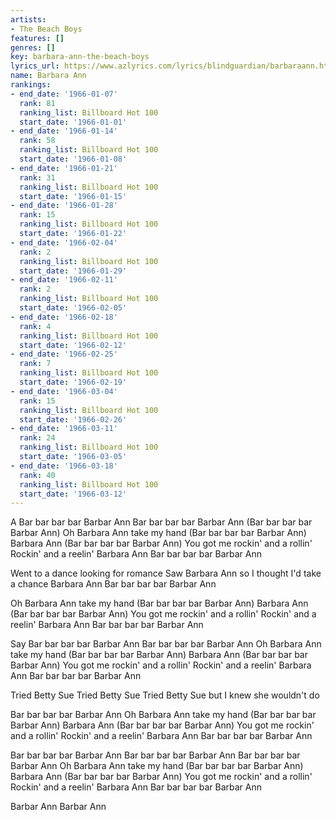 ```yaml
---
artists:
- The Beach Boys
features: []
genres: []
key: barbara-ann-the-beach-boys
lyrics_url: https://www.azlyrics.com/lyrics/blindguardian/barbaraann.html
name: Barbara Ann
rankings:
- end_date: '1966-01-07'
  rank: 81
  ranking_list: Billboard Hot 100
  start_date: '1966-01-01'
- end_date: '1966-01-14'
  rank: 58
  ranking_list: Billboard Hot 100
  start_date: '1966-01-08'
- end_date: '1966-01-21'
  rank: 31
  ranking_list: Billboard Hot 100
  start_date: '1966-01-15'
- end_date: '1966-01-28'
  rank: 15
  ranking_list: Billboard Hot 100
  start_date: '1966-01-22'
- end_date: '1966-02-04'
  rank: 2
  ranking_list: Billboard Hot 100
  start_date: '1966-01-29'
- end_date: '1966-02-11'
  rank: 2
  ranking_list: Billboard Hot 100
  start_date: '1966-02-05'
- end_date: '1966-02-18'
  rank: 4
  ranking_list: Billboard Hot 100
  start_date: '1966-02-12'
- end_date: '1966-02-25'
  rank: 7
  ranking_list: Billboard Hot 100
  start_date: '1966-02-19'
- end_date: '1966-03-04'
  rank: 15
  ranking_list: Billboard Hot 100
  start_date: '1966-02-26'
- end_date: '1966-03-11'
  rank: 24
  ranking_list: Billboard Hot 100
  start_date: '1966-03-05'
- end_date: '1966-03-18'
  rank: 40
  ranking_list: Billboard Hot 100
  start_date: '1966-03-12'
---
```


A Bar bar bar bar Barbar Ann
Bar bar bar bar Barbar Ann
(Bar bar bar bar Barbar Ann)
Oh Barbara Ann take my hand
(Bar bar bar bar Barbar Ann)
Barbara Ann
(Bar bar bar bar Barbar Ann)
You got me rockin' and a rollin'
Rockin' and a reelin' Barbara Ann
Bar bar bar bar Barbar Ann

Went to a dance looking for romance
Saw Barbara Ann so I thought I'd take a chance
Barbara Ann
Bar bar bar bar Barbar Ann

Oh Barbara Ann take my hand
(Bar bar bar bar Barbar Ann)
Barbara Ann
(Bar bar bar bar Barbar Ann)
You got me rockin' and a rollin'
Rockin' and a reelin' Barbara Ann
Bar bar bar bar Barbar Ann

Say Bar bar bar bar Barbar Ann
Bar bar bar bar Barbar Ann
Oh Barbara Ann take my hand
(Bar bar bar bar Barbar Ann)
Barbara Ann
(Bar bar bar bar Barbar Ann)
You got me rockin' and a rollin'
Rockin' and a reelin' Barbara Ann
Bar bar bar bar Barbar Ann

Tried Betty Sue
Tried Betty Sue
Tried Betty Sue but I knew she wouldn't do

Bar bar bar bar Barbar Ann
Oh Barbara Ann take my hand
(Bar bar bar bar Barbar Ann)
Barbara Ann
(Bar bar bar bar Barbar Ann)
You got me rockin' and a rollin'
Rockin' and a reelin' Barbara Ann
Bar bar bar bar Barbar Ann

Bar bar bar bar Barbar Ann
Bar bar bar bar Barbar Ann
Bar bar bar bar Barbar Ann
Oh Barbara Ann take my hand
(Bar bar bar bar Barbar Ann)
Barbara Ann
(Bar bar bar bar Barbar Ann)
You got me rockin' and a rollin'
Rockin' and a reelin' Barbara Ann
Bar bar bar bar Barbar Ann

Barbar Ann
Barbar Ann



